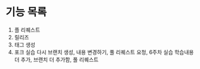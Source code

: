 # 기능 목록
1. 플 리퀘스트
2. 릴리즈
3. 태그 생성
4. 포크 실습
다시 브랜치 생성, 내용 변경하기, 풀 리퀘스트 요청, 6주차 실습
학습내용 더 추가, 브랜치 더 추가함, 풀 리퀘스트
